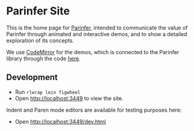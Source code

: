 # Parinfer Site

This is the home page for [Parinfer], intended to communicate the value of
Parinfer through animated and interactive demos, and to show a detailed
exploration of its concepts.

[Parinfer]:http://shaunlebron.github.io/parinfer/

We use [CodeMirror] for the demos, which is connected to the Parinfer library
through the code [here][editor-support].

[CodeMirror]:https://codemirror.net/
[editor-support]:https://github.com/shaunlebron/parinfer/blob/master/site/src/parinfer_site/editor_support.cljs

## Development

- Run `rlwrap lein figwheel`
- Open <http://localhost:3449> to view the site.

Indent and Paren mode editors are available for testing purposes here:

- Open <http://localhost:3449/dev.html>

